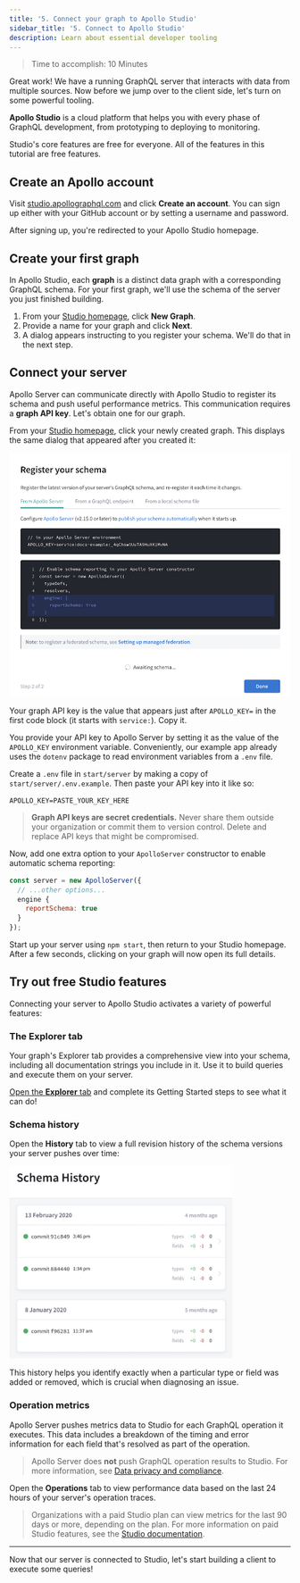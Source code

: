 ```yaml
---
title: '5. Connect your graph to Apollo Studio'
sidebar_title: '5. Connect to Apollo Studio'
description: Learn about essential developer tooling
---
```


> Time to accomplish: 10 Minutes

Great work! We have a running GraphQL server that interacts with data from multiple sources. Now before we jump over to the client side, let's turn on some powerful tooling.

**Apollo Studio** is a cloud platform that helps you with every phase of GraphQL development, from prototyping to deploying to monitoring.

Studio's core features are free for everyone. All of the features in this tutorial are free features.

## Create an Apollo account

Visit [studio.apollographql.com](https://studio.apollographql.com) and click **Create an account**. You can sign up either with your GitHub account or by setting a username and password.

After signing up, you're redirected to your Apollo Studio homepage.

## Create your first graph

In Apollo Studio, each **graph** is a distinct data graph with a corresponding GraphQL schema. For your first graph, we'll use the schema of the server you just finished building.

1. From your [Studio homepage](https://studio.apollographql.com), click **New Graph**. 
2. Provide a name for your graph and click **Next**.
3. A dialog appears instructing to you register your schema. We'll do that in the next step.

## Connect your server

Apollo Server can communicate directly with Apollo Studio to register its schema and push useful performance metrics. This communication requires a **graph API key**. Let's obtain one for our graph.

From your [Studio homepage](https://studio.apollographql.com), click your newly created graph. This displays the same dialog that appeared after you created it:

<img src="../img/register-schema.jpg" class="screenshot" width="600"></img>

Your graph API key is the value that appears just after `APOLLO_KEY=` in the first code block (it starts with `service:`). Copy it.

You provide your API key to Apollo Server by setting it as the value of the `APOLLO_KEY` environment variable. Conveniently, our example app already uses the `dotenv` package to read environment variables from a `.env` file.

Create a `.env` file in `start/server` by making a copy of `start/server/.env.example`. Then paste your API key into it like so:

```none:title=.env
APOLLO_KEY=PASTE_YOUR_KEY_HERE
```

> **Graph API keys are secret credentials.** Never share them outside your organization or commit them to version control. Delete and replace API keys that might be compromised.

Now, add one extra option to your `ApolloServer` constructor to enable automatic schema reporting:

```js:title=index.js
const server = new ApolloServer({
  // ...other options...
  engine {
    reportSchema: true
  }
});
```

Start up your server using `npm start`, then return to your Studio homepage. After a few seconds, clicking on your graph will now open its full details.

## Try out free Studio features

Connecting your server to Apollo Studio activates a variety of powerful features: 

### The Explorer tab

Your graph's Explorer tab provides a comprehensive view into your schema, including all documentation strings you include in it. Use it to build queries and execute them on your server.

[Open the **Explorer** tab](https://studio.apollographql.com/explorer) and complete its Getting Started steps to see what it can do!

### Schema history

Open the **History** tab to view a full revision history of the schema versions your server pushes over time:

<img src="../img/schema-history/schema-history.jpg" class="screenshot" width="400"></img>

This history helps you identify exactly when a particular type or field was added or removed, which is crucial when diagnosing an issue.

### Operation metrics

Apollo Server pushes metrics data to Studio for each GraphQL operation it executes. This data includes a breakdown of the timing and error information for each field that's resolved as part of the operation.

> Apollo Server does **not** push GraphQL operation results to Studio. For more information, see [Data privacy and compliance](https://www.apollographql.com/docs/graph-manager/data-privacy/).

Open the **Operations** tab to view performance data based on the last 24 hours of your server's operation traces.

> Organizations with a paid Studio plan can view metrics for the last 90 days or more, depending on the plan.  For more information on paid Studio features, see the [Studio documentation](https://www.apollographql.com/docs/graph-manager/).

<hr/>

Now that our server is connected to Studio, let's start building a client to execute some queries!
